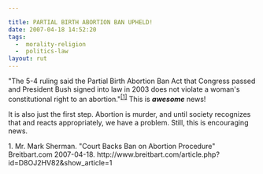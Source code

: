 ```yaml
---

title: PARTIAL BIRTH ABORTION BAN UPHELD!
date: 2007-04-18 14:52:20
tags:
  -  morality-religion
  -  politics-law
layout: rut
---
```


"The 5-4 ruling said the Partial Birth Abortion Ban Act that Congress passed and President Bush signed into law in 2003 does not violate a woman's constitutional right to an abortion."<sup>[\[1\]][ref1]</sup> This is <strong><em>awesome</em></strong> news!  

It is also just the first step.  Abortion is murder, and until society recognizes that and reacts appropriately, we have a problem.  Still, this is encouraging news.

<div markdown="1" class="postrefs">
1. Mr. Mark Sherman.  "Court Backs Ban on Abortion Procedure" Breitbart.com  2007-04-18.  http://www.breitbart.com/article.php?id=D8OJ2HV82&show_article=1
</div>

[ref1]: http://www.breitbart.com/article.php?id=D8OJ2HV82&show_article=1 "Court Backs Ban on Abortion Procedure"

